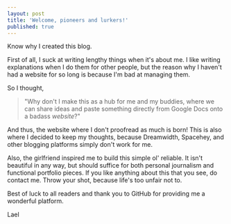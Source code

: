 ```yaml
---
layout: post
title: 'Welcome, pioneers and lurkers!'
published: true
---
```

Know why I created this blog.

First of all, I suck at writing lengthy things when it's about me. I like writing explanations when I do them for other people, but the reason why I haven't had a website for so long is because I'm bad at managing them.

So I thought,

> "Why don't I make this as a hub for me and my buddies, where we can share ideas and paste something directly from Google Docs onto a badass _website_?"

And thus, the website where I don't proofread as much is born! This is also where I decided to keep my thoughts, because Dreamwidth, Spacehey, and other blogging platforms simply don't work for me.

Also, the girlfriend inspired me to build this simple ol' reliable. It isn't beautiful in any way, but should suffice for both personal journalism and functional portfolio pieces. If you like anything about this that you see, do contact me. Throw your shot, because life's too unfair not to.

Best of luck to all readers and thank you to GitHub for providing me a wonderful platform.

Lael


